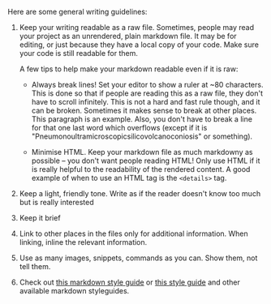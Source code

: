 Here are some general writing guidelines:

1.  Keep your writing readable as a raw file.
    Sometimes, people may read your project as an unrendered, plain markdown
    file. It may be for editing, or just because they have a local copy 
    of your code. Make sure your code is still readable for them.

    A few tips to help make your markdown readable even if it is raw:

    - Always break lines! Set your editor to show a ruler at ~80 characters.
      This is done so that if people are reading this as a raw file, they don't
      have to scroll infinitely. 
      This is not a hard and fast rule though, and it can be broken.
      Sometimes it makes sense to break at other places. This paragraph is an example.
      Also, you don't have to break a line for that one last word which overflows 
      (except if it is "Pneumonoultramicroscopicsilicovolcanoconiosis" or something).

    - Minimise HTML. Keep your markdown file as much markdowny as possible – 
      you don't want people reading HTML! Only use HTML if it is really helpful
      to the readability of the rendered content. A good example of when to use
      an HTML tag is the `<details>` tag.

2.  Keep a light, friendly tone. Write as if the reader doesn't know too much but
    is really interested

3.  Keep it brief

4.  Link to other places in the files only for additional information. 
    When linking, inline the relevant information.

5.  Use as many images, snippets, commands as you can. Show them, not tell them.

6.  Check out [this markdown style guide](https://cirosantilli.com/markdown-style-guide)
    or [this style guide](https://github.com/google/styleguide/blob/gh-pages/docguide/style.md)
    and other available markdown styleguides.

